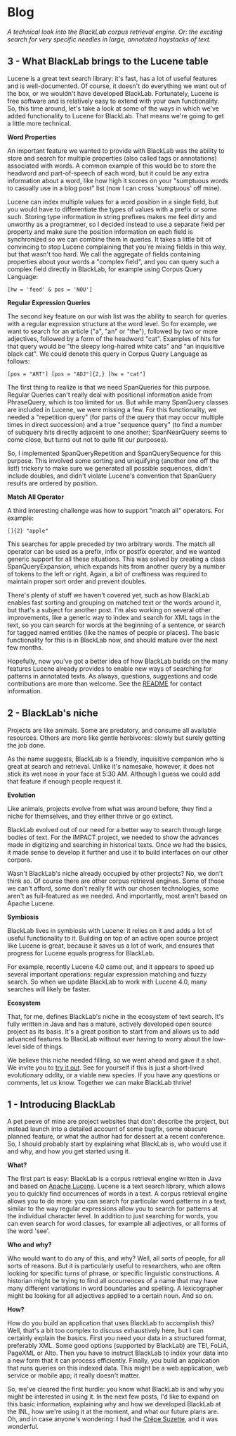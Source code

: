 # Blog

*A technical look into the BlackLab corpus retrieval engine. Or: the exciting search for very specific needles in large, annotated haystacks of text.*

3 - What BlackLab brings to the Lucene table
--------------------------------------------

Lucene is a great text search library: it's fast, has a lot of useful features and is well-documented. Of course, it doesn't do everything we want out of the box, or we wouldn't have developed BlackLab. Fortunately, Lucene is free software and is relatively easy to extend with your own functionality. So, this time around, let's take a look at some of the ways in which we've added functionality to Lucene for BlackLab. That means we're going to get a little more technical.

**Word Properties**

An important feature we wanted to provide with BlackLab was the ability to store and search for multiple properties (also called tags or annotations) associated with words. A common example of this would be to store the headword and part-of-speech of each word, but it could be any extra information about a word, like how high it scores on your "sumptuous words to casually use in a blog post" list (now I can cross 'sumptuous' off mine).

Lucene can index multiple values for a word position in a single field, but you would have to differentiate the types of values with a prefix or some such. Storing type information in string prefixes makes me feel dirty and unworthy as a programmer, so I decided instead to use a separate field per property and make sure the position information on each field is synchronized so we can combine them in queries. It takes a little bit of convincing to stop Lucene complaining that you're mixing fields in this way, but that wasn't too hard. We call the aggregate of fields containing properties about your words a "complex field", and you can query such a complex field directly in BlackLab, for example using Corpus Query Language:

	[hw = 'feed' & pos = 'NOU']

**Regular Expression Queries**

The second key feature on our wish list was the ability to search for queries with a regular expression structure at the word level. So for example, we want to search for an article ("a", "an" or "the"), followed by two or more adjectives, followed by a form of the headword "cat". Examples of hits for that query would be "the sleepy long-haired white cats" and "an inquisitive black cat". We could denote this query in Corpus Query Language as follows:

	[pos = "ART"] [pos = "ADJ"]{2,} [hw = "cat"]

The first thing to realize is that we need SpanQueries for this purpose. Regular Queries can't really deal with positional information aside from PhraseQuery, which is too limited for us. But while many SpanQuery classes are included in Lucene, we were missing a few. For this functionality, we needed a "repetition query" (for parts of the query that may occur multiple times in direct succession) and a true "sequence query" (to find a number of subquery hits directly adjacent to one another; SpanNearQuery seems to come close, but turns out not to quite fit our purposes).

So, I implemented SpanQueryRepetition and SpanQuerySequence for this purpose. This involved some sorting and uniquifying (another one off the list!) trickery to make sure we generated all possible sequences, didn't include doubles, and didn't violate Lucene's convention that SpanQuery results are ordered by position.

**Match All Operator**

A third interesting challenge was how to support "match all" operators. For example:

	[]{2} "apple"

This searches for apple preceded by two arbitrary words. The match all operator can be used as a prefix, infix or postfix operator, and we wanted generic support for all these situations. This was solved by creating a class SpanQueryExpansion, which expands hits from another query by a number of tokens to the left or right. Again, a bit of craftiness was required to maintain proper sort order and prevent doubles.

There's plenty of stuff we haven't covered yet, such as how BlackLab enables fast sorting and grouping on matched text or the words around it, but that's a subject for another post. I'm also working on several other improvements, like a generic way to index and search for XML tags in the text, so you can search for words at the beginning of a sentence, or search for tagged named entities (like the names of people or places). The basic functionality for this is in BlackLab now, and should mature over the next few months.

Hopefully, now you've got a better idea of how BlackLab builds on the many features Lucene already provides to enable new ways of searching for patterns in annotated texts. As always, questions, suggestions and code contributions are more than welcome. See the [README](https://github.com/INL/BlackLab#readme "https://github.com/INL/BlackLab#readme") for contact information.

2 - BlackLab's niche
--------------------

Projects are like animals. Some are predatory, and consume all available resources. Others are more like gentle herbivores: slowly but surely getting the job done.

As the name suggests, BlackLab is a friendly, inquisitive companion who is great at search and retrieval. Unlike it's namesake, however, it does not stick its wet nose in your face at 5:30 AM. Although I guess we could add that feature if enough people request it.

**Evolution**

Like animals, projects evolve from what was around before, they find a niche for themselves, and they either thrive or go extinct.

BlackLab evolved out of our need for a better way to search through large bodies of text. For the IMPACT project, we needed to show the advances made in digitizing and searching in historical texts. Once we had the basics, it made sense to develop it further and use it to build interfaces on our other corpora.

Wasn't BlackLab's niche already occupied by other projects? No, we don't think so. Of course there are other corpus retrieval engines. Some of those we can't afford, some don't really fit with our chosen technologies, some aren't as full-featured as we needed. And importantly, most aren't based on Apache Lucene.

**Symbiosis**

BlackLab lives in symbiosis with Lucene: it relies on it and adds a lot of useful functionality to it. Building on top of an active open source project like Lucene is great, because it saves us a lot of work, and ensures that progress for Lucene equals progress for BlackLab.

For example, recently Lucene 4.0 came out, and it appears to speed up several important operations: regular expression matching and fuzzy search. So when we update BlackLab to work with Lucene 4.0, many searches will likely be faster.

**Ecosystem**

That, for me, defines BlackLab's niche in the ecosystem of text search. It's fully written in Java and has a mature, actively developed open source project as its basis. It's a great position to start from and allows us to add advanced features to BlackLab without ever having to worry about the low-level side of things.

We believe this niche needed filling, so we went ahead and gave it a shot. We invite you to [try it out](https://github.com/INL/BlackLab/wiki "https://github.com/INL/BlackLab/wiki"). See for yourself if this is just a short-lived evolutionary oddity, or a viable new species. If you have any questions or comments, let us know. Together we can make BlackLab thrive!

1 - Introducing BlackLab
------------------------

A pet peeve of mine are project websites that don't describe the project, but instead launch into a detailed account of some bugfix, some obscure planned feature, or what the author had for dessert at a recent conference. So, I should probably start by explaining what BlackLab is, who would use it and why, and how you get started using it.

**What?**

The first part is easy: BlackLab is a corpus retrieval engine written in Java and based on [Apache Lucene](http://lucene.apache.org/core/ "http://lucene.apache.org/core/"). Lucene is a text search library, which allows you to quickly find occurrences of words in a text. A corpus retrieval engine allows you to do more: you can search for particular word patterns in a text, similar to the way regular expressions allow you to search for patterns at the individual character level. In addition to just searching for words, you can even search for word classes, for example all adjectives, or all forms of the word 'see'.

**Who and why?**

Who would want to do any of this, and why? Well, all sorts of people, for all sorts of reasons. But it is particularly useful to researchers, who are often looking for specific turns of phrase, or specific linguistic constructions. A historian might be trying to find all occurrences of a name that may have many different variations in word boundaries and spelling. A lexicographer might be looking for all adjectives applied to a certain noun. And so on.

**How?**

How do you build an application that uses BlackLab to accomplish this? Well, that's a bit too complex to discuss exhaustively here, but I can certainly explain the basics. First you need your data in a structured format, preferably XML. Some good options (supported by BlackLab) are TEI, FoLiA, PageXML or Alto. Then you have to instruct BlackLab to index your data into a new form that it can process efficiently. Finally, you build an application that runs queries on this indexed data. This might be a web application, web service or mobile app; it really doesn't matter.

So, we've cleared the first hurdle: you know what BlackLab is and why you might be interested in using it. In the next few posts, I'd like to expand on this basic information, explaining why and how we developed BlackLab at the INL, how we're using it at the moment, and what our future plans are. Oh, and in case anyone's wondering: I had the [Crêpe Suzette](http://en.wikipedia.org/wiki/Cr%C3%AApe_Suzette), and it was wonderful.

